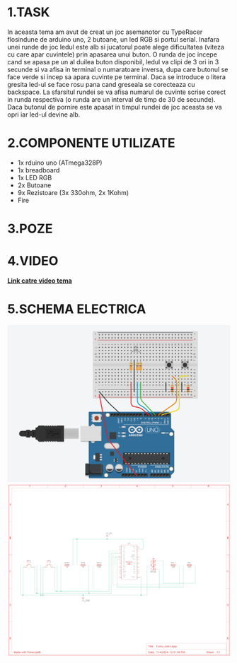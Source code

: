  # 1.TASK
   In aceasta tema am avut de creat un joc asemanotor cu TypeRacer flosindune de arduino uno, 2 butoane, un led RGB si portul serial. Inafara unei runde de joc ledul este alb si jucatorul poate alege dificultatea (viteza cu care apar cuvintele) prin apasarea unui buton. O runda de joc incepe cand se apasa pe un al duilea buton disponibil, ledul va clipi de 3 ori in 3 secunde si va afisa in terminal o numaratoare inversa, dupa care butonul se face verde si incep sa apara cuvinte pe terminal. Daca se introduce o litera gresita led-ul se face rosu pana cand greseala se corecteaza cu backspace. La sfarsitul rundei se va afisa numarul de cuvinte scrise corect in runda respectiva (o runda are un interval de timp de 30 de secunde). Daca butonul de pornire este apasat in timpul rundei de joc aceasta se va opri iar led-ul devine alb.
  # 2.COMPONENTE UTILIZATE
  * 1x rduino uno (ATmega328P)
  * 1x breadboard
  * 1x LED RGB 
  * 2x Butoane 
  * 9x Rezistoare (3x 330ohm, 2x 1Kohm)
  * Fire
  # 3.POZE
  # 4.VIDEO
  **[Link catre video tema](https://youtu.be)**
  # 5.SCHEMA ELECTRICA
  ![plot](./media/T2.1.PNG)
  ![plot](./media/T2.2.PNG)

